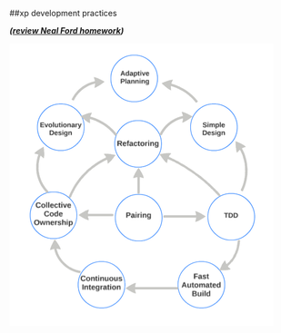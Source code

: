 <!-- .slide: data-background="resources/footer.svg" data-background-size="contain" data-background-position="bottom"  -->

##xp development practices

_**([review Neal Ford homework](https://goo.gl/forms/fbGCQT0M2ejaALS82))**_  <!-- .element: style="color:maroon; font-size: .5em" -->

<img class="plain" src="resources/dev-practices.png" />

<aside class="notes">
  <p>
  </p>
  <p>
  </p>
</aside>
